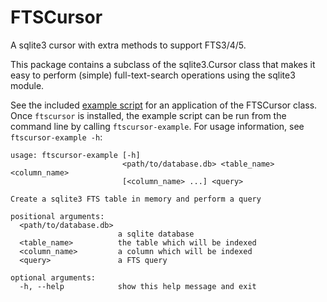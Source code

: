 # FTSCursor
A sqlite3 cursor with extra methods to support FTS3/4/5.

This package contains a subclass of the sqlite3.Cursor class that makes
it easy to perform (simple) full-text-search operations using the sqlite3
module.

See the included [example script](https://github.com/anthony-aylward/ftscursor/blob/master/ftscursor/example_script.py)
for an application of the FTSCursor class. Once `ftscursor` is installed, the
example script can be run from the command line by calling `ftscursor-example`.
For usage information, see `ftscursor-example -h`:

```
usage: ftscursor-example [-h]
                         <path/to/database.db> <table_name> <column_name>
                         [<column_name> ...] <query>

Create a sqlite3 FTS table in memory and perform a query

positional arguments:
  <path/to/database.db>
                        a sqlite database
  <table_name>          the table which will be indexed
  <column_name>         a column which will be indexed
  <query>               a FTS query

optional arguments:
  -h, --help            show this help message and exit
```
